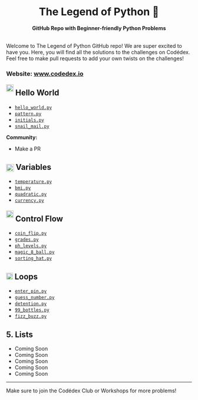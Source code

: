 <div align="center">
  <br>
  <h1>The Legend of Python 🐍</h1>
  <strong>GitHub Repo with Beginner-friendly Python Problems</strong>
</div>
<br>

Welcome to The Legend of Python GitHub repo! We are super excited to have you. Here, you will find all the solutions to the challenges on Codédex. Feel free to make pull requests to add your own twists on the challenges!

### Website: www.codedex.io


## <img src="https://raw.githubusercontent.com/codedex-io/python-101/main/assets/badge_earth.png" height="20" style="position: relative; top: 50%; transform: translateY(-50%);"> Hello World

- [`hello_world.py`](https://github.com/codedex-io/python-101/blob/main/1-hello-world/hello_world.py)
- [`pattern.py`](https://github.com/codedex-io/python-101/blob/main/1-hello-world/pattern.py)
- [`initials.py`](https://github.com/codedex-io/python-101/blob/main/1-hello-world/initials.py)
- [`snail_mail.py`](https://github.com/codedex-io/python-101/blob/main/1-hello-world/letter.py)

**Community:**

- Make a PR

## <img src="https://raw.githubusercontent.com/codedex-io/python-101/main/assets/badge_equal.png" height="21" style="vertical-align: middle"> Variables

- [`temperature.py`](https://github.com/codedex-io/python-101/blob/main/2-variables/temperature.py)
- [`bmi.py`](https://github.com/codedex-io/python-101/blob/main/2-variables/bmi.py)
- [`quadratic.py`](https://github.com/codedex-io/python-101/blob/main/2-variables/quadratic.py)
- [`currency.py`](https://github.com/codedex-io/python-101/blob/main/2-variables/currency.py)

## <img src="https://raw.githubusercontent.com/codedex-io/python-101/main/assets/badge_fork.png" height="20" style="position: relative; top: 50%; transform: translateY(-50%);"> Control Flow

- [`coin_flip.py`](https://github.com/codedex-io/python-101/blob/main/3-conditionals/coin_flip.py)
- [`grades.py`](https://github.com/codedex-io/python-101/blob/main/3-conditionals/grades.py)
- [`ph_levels.py`](https://github.com/codedex-io/python-101/blob/main/3-conditionals/ph_levels.py)
- [`magic_8_ball.py`](https://github.com/codedex-io/python-101/blob/main/3-conditionals/magic_8_ball.py)
- [`sorting_hat.py`](https://github.com/codedex-io/python-101/blob/main/3-conditionals/sorting_hat.py)

## <img src="https://raw.githubusercontent.com/codedex-io/python-101/main/assets/badge_loop.png" height="18"> Loops

- [`enter_pin.py`](https://github.com/codedex-io/python-101/blob/main/4-loops/enter_pin.py)
- [`guess_number.py`](https://github.com/codedex-io/python-101/blob/main/4-loops/guess_number.py)
- [`detention.py`](https://github.com/codedex-io/python-101/blob/main/4-loops/detention.py)
- [`99_bottles.py`](https://github.com/codedex-io/python-101/blob/main/4-loops/99_bottles.py)
- [`fizz_buzz.py`](https://github.com/codedex-io/python-101/blob/main/4-loops/fizzbuzz.py)

## 5. Lists

- Coming Soon
- Coming Soon
- Coming Soon
- Coming Soon
- Coming Soon

---

Make sure to join the Codédex Club or Workshops for more problems!
